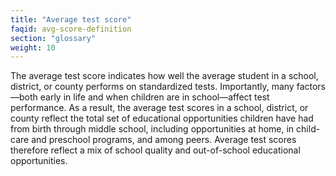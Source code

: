 ```yaml
---
title: "Average test score"
faqid: avg-score-definition
section: "glossary" 
weight: 10
---
```

The average test score indicates how well the average student in a school, district, or county performs on standardized tests. Importantly, many factors—both early in life and when children are in school—affect test performance. As a result, the average test scores in a school, district, or county reflect the total set of educational opportunities children have had from birth through middle school, including opportunities at home, in child-care and preschool programs, and among peers. Average test scores therefore reflect a mix of school quality and out-of-school educational opportunities. 